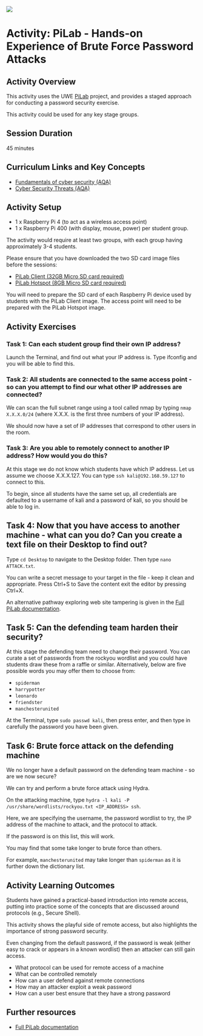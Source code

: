 ![](https://uwe-cyber.github.io/images/uwe_banner.png)

# Activity: PiLab - Hands-on Experience of Brute Force Password Attacks

## Activity Overview

This activity uses the UWE [PiLab](https://uwe-cyber.github.io/pilab/) project, and provides a staged approach for conducting a password security exercise. 

This activity could be used for any key stage groups.

## Session Duration

45 minutes

## Curriculum Links and Key Concepts

* [Fundamentals of cyber security (AQA)](https://www.aqa.org.uk/subjects/computer-science-and-it/gcse/computer-science-8525/subject-content#Cyber_security)
* [Cyber Security Threats (AQA)](https://www.aqa.org.uk/subjects/computer-science-and-it/gcse/computer-science-8525/subject-content#Cyber_security_threats)

## Activity Setup

* 1 x Raspberry Pi 4 (to act as a wireless access point)
* 1 x Raspberry Pi 400 (with display, mouse, power) per student group.

The activity would require at least two groups, with each group having approximately 3-4 students.

Please ensure that you have downloaded the two SD card image files before the sessions:

* [PiLab Client (32GB Micro SD card required)](https://uweacuk-my.sharepoint.com/:u:/g/personal/phil_legg_uwe_ac_uk/ETo45O_pFRBHoic9u2aWPg8BPtG4o7CrU5-WMGAOviVkuQ?e=oXhabY)
* [PiLab Hotspot (8GB Micro SD card required)](https://uweacuk-my.sharepoint.com/:u:/g/personal/phil_legg_uwe_ac_uk/ETY9V224DkZJhrjpAgMYIpcBX4DKwQltR0zKHfLYtIYa5A?e=nOkCtS)

You will need to prepare the SD card of each Raspberry Pi device used by students with the PiLab Client image. The access point will need to be prepared with the PiLab Hotspot image.

## Activity Exercises

### Task 1: Can each student group find their own IP address?

Launch the Terminal, and find out what your IP address is. Type ifconfig and you will be able to find this. 

### Task 2: All students are connected to the same access point - so can you attempt to find our what other IP addresses are connected?

We can scan the full subnet range using a tool called nmap by typing ``nmap X.X.X.0/24`` (where X.X.X. is the first three numbers of your IP address). 

We should now have a set of IP addresses that correspond to other users in the room.

### Task 3: Are you able to remotely connect to another IP address? How would you do this?

At this stage we do not know which students have which IP address. Let us assume we choose X.X.X.127. You can type ``ssh kali@192.168.59.127`` to connect to this.

To begin, since all students have the same set up, all credentials are defaulted to a username of kali and a password of kali, so you should be able to log in.

## Task 4: Now that you have access to another machine - what can you do? Can you create a text file on their Desktop to find out?

Type `cd Desktop` to navigate to the Desktop folder. Then type `nano ATTACK.txt`.

You can write a secret message to your target in the file - keep it clean and appropriate. Press Ctrl+S to Save the content exit the editor by pressing Ctrl+X.

An alternative pathway exploring web site tampering is given in the [Full PiLab documentation](https://uwe-cyber.github.io/pilab/).

## Task 5: Can the defending team harden their security?

At this stage the defending team need to change their password. You can curate a set of passwords from the rockyou wordlist and you could have students draw these from a raffle or similar. Alternatively, below are five possible words you may offer them to choose from:

* `spiderman`
* `harrypotter`
* `leonardo`
* `friendster`
* `manchesterunited`

At the Terminal, type `sudo passwd kali`, then press enter, and then type in carefully the password you have been given.

## Task 6: Brute force attack on the defending machine

We no longer have a default password on the defending team machine - so are we now secure?

We can try and perform a brute force attack using Hydra. 

On the attacking machine, type `hydra -l kali -P /usr/share/wordlists/rockyou.txt <IP_ADDRESS> ssh`. 

Here, we are specifying the username, the password wordlist to try, the IP address of the machine to attack, and the protocol to attack. 

If the password is on this list, this will work.

You may find that some take longer to brute force than others. 

For example, `manchesterunited` may take longer than `spiderman` as it is further down the dictionary list.

## Activity Learning Outcomes

Students have gained a practical-based introduction into remote access, putting into practice some of the concepts that are discussed around protocols (e.g., Secure Shell).

This activity shows the playful side of remote access, but also highlights the importance of strong password security.

Even changing from the default password, if the password is weak (either easy to crack or appears in a known wordlist) then an attacker can still gain access.

* What protocol can be used for remote access of a machine
* What can be controlled remotely
* How can a user defend against remote connections
* How may an attacker exploit a weak password
* How can a user best ensure that they have a strong password

## Further resources 

* [Full PiLab documentation](https://uwe-cyber.github.io/pilab/)
